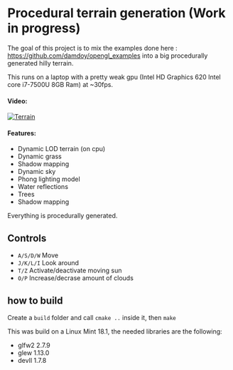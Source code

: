# Procedural terrain generation (Work in progress)

The goal of this project is to mix the examples done here : https://github.com/damdoy/opengl_examples
into a big procedurally generated hilly terrain.

This runs on a laptop with a pretty weak gpu (Intel HD Graphics 620 Intel core i7-7500U 8GB Ram) at ~30fps.

#### Video:

[![Terrain](http://img.youtube.com/vi/FPl3LFbh6wM/0.jpg)](https://youtu.be/FPl3LFbh6wM "Terrain")

#### Features:
- Dynamic LOD terrain (on cpu)
- Dynamic grass
- Shadow mapping
- Dynamic sky
- Phong lighting model
- Water reflections
- Trees
- Shadow mapping

Everything is procedurally generated.

## Controls
- `A/S/D/W` Move
- `J/K/L/I` Look around
- `T/Z` Activate/deactivate moving sun
- `O/P` Increase/decrase amount of clouds

## how to build
Create a `build` folder and call `cmake ..` inside it, then `make`

This was build on a Linux Mint 18.1, the needed libraries are the following:

- glfw2 2.7.9
- glew 1.13.0
- devIl 1.7.8
